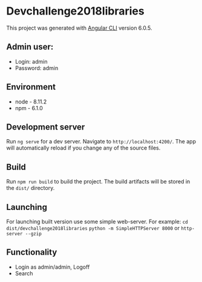# Devchallenge2018libraries

This project was generated with [Angular CLI](https://github.com/angular/angular-cli) version 6.0.5.

## Admin user:
* Login: admin
* Password: admin

## Environment
* node - 8.11.2
* npm - 6.1.0

## Development server

Run `ng serve` for a dev server. Navigate to `http://localhost:4200/`. The app will automatically reload if you change any of the source files.

## Build

Run `npm run build` to build the project. The build artifacts will be stored in the `dist/` directory.

## Launching

For launching built version use some simple web-server. For example:
`cd dist/devchallenge2018libraries`
`python -m SimpleHTTPServer 8000` or `http-server --gzip`

## Functionality
* Login as admin/admin, Logoff
* Search 
